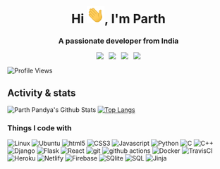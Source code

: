 <h1 align="center">Hi <img src="https://raw.githubusercontent.com/ABSphreak/ABSphreak/master/gifs/Hi.gif" width="40px" />, I'm Parth</h1>

<h3 align="center">A passionate developer from India</h3><p align='center'>
<a href="https://dev.to/parthpandyappp"><img height="30" src="https://github.com/stephenajulu/WaylonWalker/blob/main/icon/dev.png?raw=true"></a>&nbsp;&nbsp;
<a href="https://twitter.com/pandyaparthppp"><img height="30" src="https://github.com/stephenajulu/WaylonWalker/blob/main/icon/twitter.png?raw=true"></a>&nbsp;&nbsp;
<a href="https://www.instagram.com/parth_8_0_9_/"><img height="30" src="https://github.com/stephenajulu/WaylonWalker/blob/main/icon/instagram.jpg?raw=true"></a>&nbsp;&nbsp;
<a href="https://www.linkedin.com/in/parth-pandya-4215b0152//"><img height="30" src="https://github.com/stephenajulu/WaylonWalker/blob/main/icon/linkedin.png?raw=true"></a>
</p>

![Profile Views](https://komarev.com/ghpvc/?username=parthpandyappp)





## Activity & stats
![Parth Pandya's Github Stats](https://github-readme-stats.vercel.app/api?username=parthpandyappp&show_icons=true)
[![Top Langs](https://github-readme-stats.vercel.app/api/top-langs/?username=parthpandyappp&layout=compact)](https://github.com/parthpandyappp)


<h3>Things I code with</h3>
<p>
  <img alt="Linux" src="https://img.shields.io/badge/-Linux-6B7280?style=flat-square&logo=linux&logoColor=white" />
  <img alt="Ubuntu" src="https://img.shields.io/badge/-Ubuntu-6B7280?style=flat-square&logo=ubuntu&logoColor=white" />
  <img alt="html5" src="https://img.shields.io/badge/-HTML5-E34F26?style=flat-square&logo=html5&logoColor=white" />
  <img alt="CSS3" src="https://img.shields.io/badge/-CSS3-E34F26?style=flat-square&logo=css3&logoColor=white" />
  <img alt="Javascript" src="https://img.shields.io/badge/-Javascript-FBBF24?style=flat-square&logo=javascript&logoColor=white" />
  <img alt="Python" src="https://img.shields.io/badge/-Python-065F46?style=flat-square&logo=python&logoColor=white" />
  <img alt="C" src="https://img.shields.io/badge/-C-4F46E5?style=flat-square&logo=C&logoColor=white" />
  <img alt="C++" src="https://img.shields.io/badge/-C++-4F46E5?style=flat-square&logo=C&logoColor=white" />
  <img alt="Django" src="https://img.shields.io/badge/-Django-065F46?style=flat-square&logo=django&logoColor=white" />
  <img alt="Flask" src="https://img.shields.io/badge/-Flask-065F46?style=flat-square&logo=flask&logoColor=white" />
  <img alt="React" src="https://img.shields.io/badge/-React-45b8d8?style=flat-square&logo=react&logoColor=white" />
  <img alt="git" src="https://img.shields.io/badge/-Git-F05032?style=flat-square&logo=git&logoColor=white" />
  <img alt="github actions" src="https://img.shields.io/badge/-Github_Actions-2088FF?style=flat-square&logo=github-actions&logoColor=white" />
  <img alt="Docker" src="https://img.shields.io/badge/-Docker-46a2f1?style=flat-square&logo=docker&logoColor=white" />
  <img alt="TravisCI" src="https://img.shields.io/badge/-TravisCI-ECFDF5?style=flat-square&logo=travis&logoColor=white" />
  <img alt="Heroku" src="https://img.shields.io/badge/-Heroku-430098?style=flat-square&logo=heroku&logoColor=white" />
  <img alt="Netlify" src="https://img.shields.io/badge/-Netlify-92400E?style=flat-square&logo=netlify&logoColor=white" />
  <img alt="Firebase" src="https://img.shields.io/badge/-FIREBASE-FCD34D?style=flat-square&logo=firebase&logoColor=white" />
  <img alt="SQlite" src="https://img.shields.io/badge/-SQlite-8B5CF6?style=flat-square&logo=sqlite&logoColor=white" />
  <img alt="SQL" src="https://img.shields.io/badge/-SQL-D97706?style=flat-square&logo=mysql&logoColor=white" />
  <img alt="Jinja" src="https://img.shields.io/badge/-Jinja-EF4444?style=flat-square&logo=jinja&logoColor=white" />

<!--   <img alt="Google Cloud Platform" src="https://img.shields.io/badge/-Google_Cloud_Platform-1a73e8?style=flat-square&logo=google-cloud&logoColor=white" /> -->
<!--   <img alt="Styled Components" src="https://img.shields.io/badge/-Styled_Components-db7092?style=flat-square&logo=styled-components&logoColor=white" /> -->
<!--   <img alt="npm" src="https://img.shields.io/badge/-NPM-CB3837?style=flat-square&logo=npm&logoColor=white" /> -->
</p>

